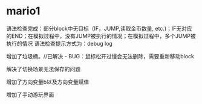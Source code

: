 # mario1

语法检查完成：部分block中无目标（IF，JUMP,读取金币数量, etc.)；IF无对应的END；在模拟过程中，没有JUMP被执行的情况；在模拟过程中，多个JUMP被执行的情况
语法检查提示方式为：debug log

增加了垃圾桶。//已解决 - BUG：鼠标松开过慢会无法删除，需要重新移动block

解决了切换场景无法保存的问题

增加了方向变量b以及方向变量赋值

增加了手动游玩界面

